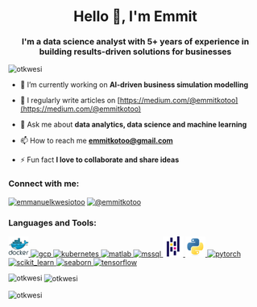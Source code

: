 <!-- [![MasterHead](https://drive.google.com/uc?export=view&id=1P4O0ng_g1BbpVnULeRivDwRh4OEn8m36)](https://github.com/OtKwesi/) -->
<h1 align="center">Hello 👋, I'm Emmit</h1>
<h3 align="center">I'm a data science analyst with 5+ years of experience in building results-driven solutions for businesses </h3>
<!-- <img align="right" alt="My Image" width="400" src="https://drive.google.com/uc?export=view&id=1zXxtS80NhpN4B4XDk-LAtLQT9pzvtdnD"> -->


<p align="left"> <img src="https://komarev.com/ghpvc/?username=otkwesi&label=Profile%20views&color=0e75b6&style=flat" alt="otkwesi" /> </p>

- 🌱 I’m currently working on **AI-driven business simulation modelling**

- 📝 I regularly write articles on [https://medium.com/@emmitkotoo](https://medium.com/@emmitkotoo)

- 💬 Ask me about **data analytics, data science and machine learning**

- 📫 How to reach me **emmitkotoo@gmail.com**

- ⚡ Fun fact **I love to collaborate and share ideas**

<h3 align="left">Connect with me:</h3>
<p align="left">
<a href="https://linkedin.com/in/emmanuelkwesiotoo" target="blank"><img align="center" src="https://raw.githubusercontent.com/rahuldkjain/github-profile-readme-generator/master/src/images/icons/Social/linked-in-alt.svg" alt="emmanuelkwesiotoo" height="30" width="40" /></a>
<a href="https://medium.com/@emmitkotoo" target="blank"><img align="center" src="https://raw.githubusercontent.com/rahuldkjain/github-profile-readme-generator/master/src/images/icons/Social/medium.svg" alt="@emmitkotoo" height="30" width="40" /></a>
</p>

<h3 align="left">Languages and Tools:</h3>
<p align="left"> <a href="https://www.docker.com/" target="_blank" rel="noreferrer"> <img src="https://raw.githubusercontent.com/devicons/devicon/master/icons/docker/docker-original-wordmark.svg" alt="docker" width="40" height="40"/> </a> <a href="https://cloud.google.com" target="_blank" rel="noreferrer"> <img src="https://www.vectorlogo.zone/logos/google_cloud/google_cloud-icon.svg" alt="gcp" width="40" height="40"/> </a> <a href="https://kubernetes.io" target="_blank" rel="noreferrer"> <img src="https://www.vectorlogo.zone/logos/kubernetes/kubernetes-icon.svg" alt="kubernetes" width="40" height="40"/> </a> <a href="https://www.mathworks.com/" target="_blank" rel="noreferrer"> <img src="https://upload.wikimedia.org/wikipedia/commons/2/21/Matlab_Logo.png" alt="matlab" width="40" height="40"/> </a> <a href="https://www.microsoft.com/en-us/sql-server" target="_blank" rel="noreferrer"> <img src="https://www.svgrepo.com/show/303229/microsoft-sql-server-logo.svg" alt="mssql" width="40" height="40"/> </a> <a href="https://pandas.pydata.org/" target="_blank" rel="noreferrer"> <img src="https://raw.githubusercontent.com/devicons/devicon/2ae2a900d2f041da66e950e4d48052658d850630/icons/pandas/pandas-original.svg" alt="pandas" width="40" height="40"/> </a> <a href="https://www.python.org" target="_blank" rel="noreferrer"> <img src="https://raw.githubusercontent.com/devicons/devicon/master/icons/python/python-original.svg" alt="python" width="40" height="40"/> </a> <a href="https://pytorch.org/" target="_blank" rel="noreferrer"> <img src="https://www.vectorlogo.zone/logos/pytorch/pytorch-icon.svg" alt="pytorch" width="40" height="40"/> </a> <a href="https://scikit-learn.org/" target="_blank" rel="noreferrer"> <img src="https://upload.wikimedia.org/wikipedia/commons/0/05/Scikit_learn_logo_small.svg" alt="scikit_learn" width="40" height="40"/> </a> <a href="https://seaborn.pydata.org/" target="_blank" rel="noreferrer"> <img src="https://seaborn.pydata.org/_images/logo-mark-lightbg.svg" alt="seaborn" width="40" height="40"/> </a> <a href="https://www.tensorflow.org" target="_blank" rel="noreferrer"> <img src="https://www.vectorlogo.zone/logos/tensorflow/tensorflow-icon.svg" alt="tensorflow" width="40" height="40"/> </a> </p>

<p><img align="left" src="https://github-readme-stats.vercel.app/api/top-langs?username=otkwesi&show_icons=true&locale=en&layout=compact" alt="otkwesi" /></p>

<p>&nbsp;<img align="center" src="https://github-readme-stats.vercel.app/api?username=otkwesi&show_icons=true&locale=en" alt="otkwesi" /></p>

<p><img align="center" src="https://github-readme-streak-stats.herokuapp.com/?user=otkwesi&" alt="otkwesi" /></p>
